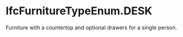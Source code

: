IfcFurnitureTypeEnum.DESK
=========================
Furniture with a countertop and optional drawers for a single person.


